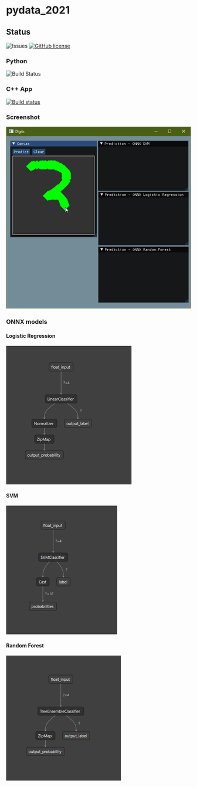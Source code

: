 # pydata_2021

## Status
![Issues](https://img.shields.io/github/issues/abhilb/pydata_2021)
[![GitHub license](https://img.shields.io/github/license/abhilb/pydata_2021)](https://github.com/abhilb/pydata_2021/blob/main/LICENSE)

### Python
![Build Status](https://github.com/abhilb/pydata_2021/actions/workflows/python-app.yml/badge.svg)

### C++ App
[![Build status](https://ci.appveyor.com/api/projects/status/t4wo7jnjl25aea07?svg=true)](https://ci.appveyor.com/project/abhilb/pydata-2021)

### Screenshot
![Screenshot](src/assets/screenshot.gif)

### ONNX models
#### Logistic Regression
![Logistic Regression ONNX graph](src/assets/log_reg_model.onnx.png)
#### SVM 
![SVN Model ONNX graph](src/assets/svm_model.onnx.png)
#### Random Forest
![Random Forest ONNX graph](src/assets/random_forest_model.onnx.png)
